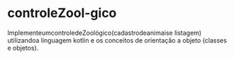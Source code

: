 # controleZool-gico
 ImplementeumcontroledeZoológico(cadastrodeanimaise listagem) utilizandoa  linguagem kotlin e os conceitos de orientação a objeto (classes e objetos).
